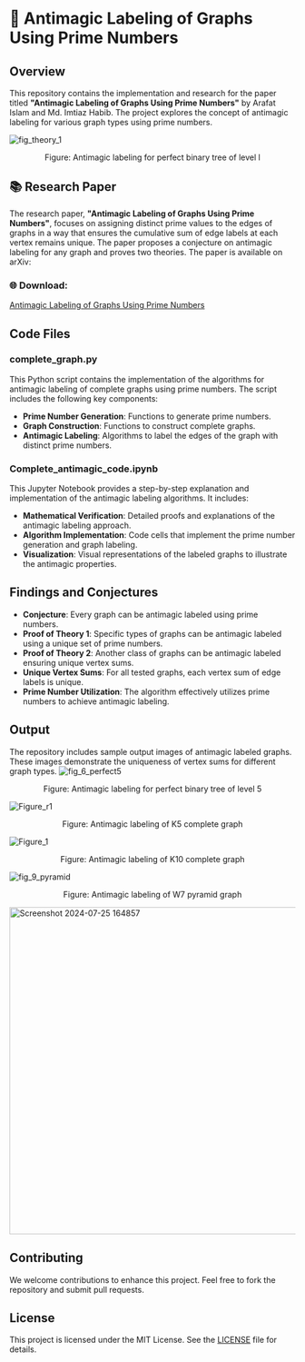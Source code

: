 # 🚀 Antimagic Labeling of Graphs Using Prime Numbers

## Overview

This repository contains the implementation and research for the paper titled **"Antimagic Labeling of Graphs Using Prime Numbers"** by Arafat Islam and Md. Imtiaz Habib. The project explores the concept of antimagic labeling for various graph types using prime numbers.

![fig_theory_1](https://github.com/user-attachments/assets/3679a9a4-3a32-4eb2-921a-9c1c9aa8a30d)
<p align="center">Figure: Antimagic labeling for perfect binary tree of level l</p>



## 📚 Research Paper

The research paper, **"Antimagic Labeling of Graphs Using Prime Numbers"**, focuses on assigning distinct prime values to the edges of graphs in a way that ensures the cumulative sum of edge labels at each vertex remains unique. The paper proposes a conjecture on antimagic labeling for any graph and proves two theories. The paper is available on arXiv:
### 🌐 Download:
[Antimagic Labeling of Graphs Using Prime Numbers](https://arxiv.org/abs/2403.17969)

## Code Files

### complete_graph.py

This Python script contains the implementation of the algorithms for antimagic labeling of complete graphs using prime numbers. The script includes the following key components:

- **Prime Number Generation**: Functions to generate prime numbers.
- **Graph Construction**: Functions to construct complete graphs.
- **Antimagic Labeling**: Algorithms to label the edges of the graph with distinct prime numbers.

### Complete_antimagic_code.ipynb

This Jupyter Notebook provides a step-by-step explanation and implementation of the antimagic labeling algorithms. It includes:

- **Mathematical Verification**: Detailed proofs and explanations of the antimagic labeling approach.
- **Algorithm Implementation**: Code cells that implement the prime number generation and graph labeling.
- **Visualization**: Visual representations of the labeled graphs to illustrate the antimagic properties.

## Findings and Conjectures

- **Conjecture**: Every graph can be antimagic labeled using prime numbers.
- **Proof of Theory 1**: Specific types of graphs can be antimagic labeled using a unique set of prime numbers.
- **Proof of Theory 2**: Another class of graphs can be antimagic labeled ensuring unique vertex sums.
- **Unique Vertex Sums**: For all tested graphs, each vertex sum of edge labels is unique.
- **Prime Number Utilization**: The algorithm effectively utilizes prime numbers to achieve antimagic labeling.

## Output

The repository includes sample output images of antimagic labeled graphs. These images demonstrate the uniqueness of vertex sums for different graph types.
![fig_6_perfect5](https://github.com/user-attachments/assets/bf0d3a4e-273a-4610-92c3-cee69e837985)
<p align="center">Figure: Antimagic labeling for perfect binary tree of level 5</p>

![Figure_r1](https://github.com/user-attachments/assets/4bf03af6-66cd-4e42-a16f-a6fa18630e4e)
<p align="center">Figure: Antimagic labeling of K5 complete graph</p>

![Figure_1](https://github.com/user-attachments/assets/8462e69c-f779-44ae-a4c9-cdab83858b88)
<p align="center">Figure: Antimagic labeling of K10 complete graph</p>

![fig_9_pyramid](https://github.com/user-attachments/assets/919cd03c-30b5-46f7-b857-c3d325263c4e)
<p align="center">Figure: Antimagic labeling of W7 pyramid graph</p>

<img width="576" alt="Screenshot 2024-07-25 164857" src="https://github.com/user-attachments/assets/5d546d99-837e-4dbf-b931-7a9960fb06f1">

## Contributing

We welcome contributions to enhance this project. Feel free to fork the repository and submit pull requests.

## License

This project is licensed under the MIT License. See the [LICENSE](LICENSE) file for details.

